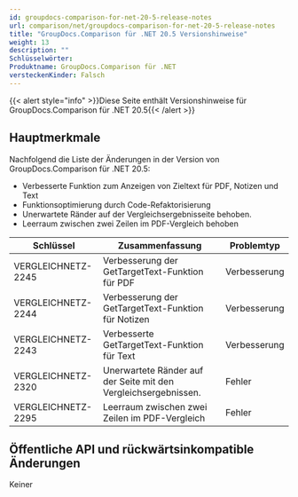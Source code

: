 ```yaml
---
id: groupdocs-comparison-for-net-20-5-release-notes
url: comparison/net/groupdocs-comparison-for-net-20-5-release-notes
title: "GroupDocs.Comparison für .NET 20.5 Versionshinweise"
weight: 13
description: ""
Schlüsselwörter:
Produktname: GroupDocs.Comparison für .NET
versteckenKinder: Falsch
---
```

{{< alert style="info" >}}Diese Seite enthält Versionshinweise für GroupDocs.Comparison für .NET 20.5{{< /alert >}}

## Hauptmerkmale

Nachfolgend die Liste der Änderungen in der Version von GroupDocs.Comparison für .NET 20.5:

* Verbesserte Funktion zum Anzeigen von Zieltext für PDF, Notizen und Text
* Funktionsoptimierung durch Code-Refaktorisierung
* Unerwartete Ränder auf der Vergleichsergebnisseite behoben.
* Leerraum zwischen zwei Zeilen im PDF-Vergleich behoben

| Schlüssel | Zusammenfassung | Problemtyp |
| --- | --- | --- |
| VERGLEICHNETZ-2245 | Verbesserung der GetTargetText-Funktion für PDF | Verbesserung |
| VERGLEICHNETZ-2244 | Verbesserung der GetTargetText-Funktion für Notizen | Verbesserung |
| VERGLEICHNETZ-2243 | Verbesserte GetTargetText-Funktion für Text | Verbesserung |
| VERGLEICHNETZ-2320 | Unerwartete Ränder auf der Seite mit den Vergleichsergebnissen. | Fehler |
| VERGLEICHNETZ-2295 | Leerraum zwischen zwei Zeilen im PDF-Vergleich | Fehler |

## Öffentliche API und rückwärtsinkompatible Änderungen

Keiner

